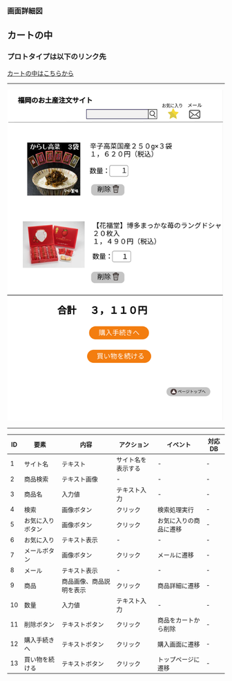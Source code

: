 ### 画面詳細図
## カートの中

### プロトタイプは以下のリンク先
[カートの中はこちらから]()

*****
<img src="../img/カートの中.png" width="500">

*****

|ID|要素|内容|アクション|イベント|対応DB|
|--|---|----|---------|-------|-------|
|1|サイト名|テキスト|サイト名を表示する|-|-|
|2|商品検索|テキスト画像|-|-|-|
|3|商品名|入力値|テキスト入力|-|-|
|4|検索|画像ボタン|クリック|検索処理実行|-|-|
|5|お気に入りボタン|画像ボタン|クリック|お気に入りの商品に遷移|-|
|6|お気に入り|テキスト表示|-|-|-|
|7|メールボタン|画像ボタン|クリック|メールに遷移|-|
|8|メール|テキスト表示|-|-|-|
|9|商品|商品画像、商品説明を表示|クリック|商品詳細に遷移|-|
|10|数量|入力値|テキスト入力|-|-|
|11|削除ボタン|テキストボタン|クリック|商品をカートから削除|-|
|12|購入手続きへ|テキストボタン|クリック|購入画面に遷移|-|
|13|買い物を続ける|テキストボタン|クリック|トップページに遷移|-|
